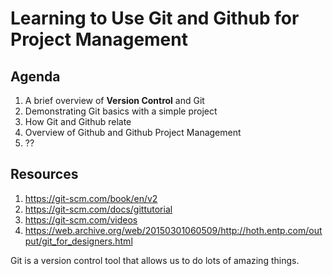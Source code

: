 # Learning to Use Git and Github for Project Management

## Agenda

1. A brief overview of **Version Control** and Git
2. Demonstrating Git basics with a simple project
3. How Git and Github relate
4. Overview of Github and Github Project Management
5. ??

## Resources

1. https://git-scm.com/book/en/v2
2. https://git-scm.com/docs/gittutorial
3. https://git-scm.com/videos
4. https://web.archive.org/web/20150301060509/http://hoth.entp.com/output/git_for_designers.html

Git is a version control tool that allows us to do lots of amazing things.
